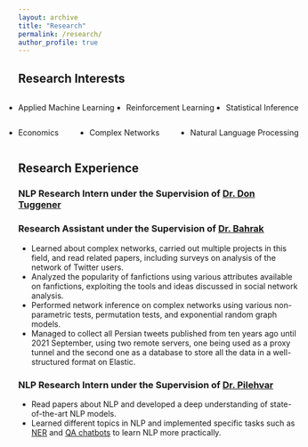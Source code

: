 ```yaml
---
layout: archive
title: "Research"
permalink: /research/
author_profile: true
---
```



## Research Interests


<div>
<div style="display:flex;justify-content:space-between">
<p style="display:list-item">
Applied Machine Learning
</p>
<p style="display:list-item">
Reinforcement Learning
</p>
<p style="display:list-item">
Statistical Inference
</p>
</div>

<div style="display:flex;justify-content:space-between">
<p style="display:list-item">
Economics
</p>
<p style="display:list-item">
Complex Networks
</p>
<p style="display:list-item">
Natural Language Processing
</p>
</div>
</div>

## Research Experience

### NLP Research Intern under the Supervision of [Dr. Don Tuggener](https://www.zhaw.ch/en/about-us/person/tuge/)

### Research Assistant under the Supervision of [Dr. Bahrak](https://profile.ut.ac.ir/en/~bahrak)

- Learned about complex networks, carried out multiple projects in this field, and read related papers, including surveys on analysis of the network of Twitter users.
- Analyzed the popularity of fanfictions using various attributes available on fanfictions, exploiting the tools and ideas discussed in social network analysis.
- Performed network inference on complex networks using various non-parametric tests, permutation tests, and exponential random graph models.
- Managed to collect all Persian tweets published from ten years ago until 2021 September, using two remote servers, one being used as a proxy tunnel and the second one as a database to store all the data in a well-structured format on Elastic.

### NLP Research Intern under the Supervision of [Dr. Pilehvar](https://pilehvar.github.io/)

- Read papers about NLP and developed a deep understanding of state-of-the-art NLP models.
- Learned different topics in NLP and implemented specific tasks such as [NER](https://github.com/zhpinkman/NER-model) and [QA chatbots](https://github.com/zhpinkman/chatbot-using-seq2seq) to learn NLP more practically.
